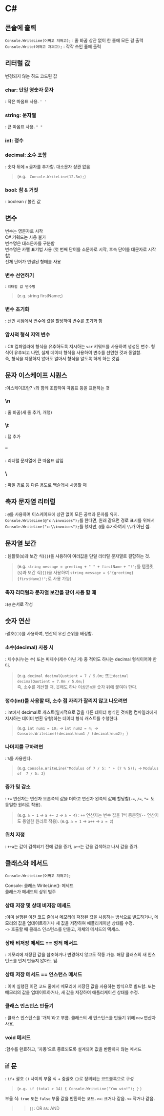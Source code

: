 # C#

## 콘솔에 출력

`Console.WriteLine(어쩌고 저쩌고);`
: 줄 바꿈 상관 없이 한 줄에 모든 걸 출력  
`Console.Write(어쩌고 저쩌고);`
: 각각 쓰인 줄에 출력

## 리터럴 값

변경되지 않는 하드 코드된 값

### char: 단일 영숫자 문자
: 작은 따옴표 사용. `' '`
### string: 문자열
: 큰 따옴표 사용. `" "`
### int: 정수
### decimal: 소수 포함
: 숫자 뒤에 `m` 글자를 추가함. 대소문자 상관 없음  
>(e.g. ` Console.WriteLine(12.3m);`)

### bool: 참 & 거짓
: boolean / 불린 값

## 변수

변수는 영문자로 시작  
C# 키워드는 사용 불가  
변수명은 대소문자를 구분함  
변수명은 카멜 표기법 사용 (첫 번째 단어를 소문자로 시작, 후속 단어를 대문자로 시작함)  
전체 단어가 연결된 형태를 사용

### 변수 선언하기
: `리터럴 값 변수명`
>(e.g. string firstName;)

### 변수 초기화
: 선언 시점에서 변수에 값을 할당하여 변수를 초기화 함

### 암시적 형식 지역 변수

: C# 컴파일러에 형식을 유추하도록 지시하는 `var` 키워드를 사용하여 생성된 변수. 형식이 유추되고 나면, 실제 데이터 형식을 사용하여 변수를 선언한 것과 동일함.  
즉, 형식을 지정하지 않아도 알아서 형식을 알도록 하게 하는 것임.

## 문자 이스케이프 시퀀스
:이스케이프란? `\`와 함께  조합하여 따옴표 등을 표현하는 것

### \n
: 줄 바꿈(새 줄 추가, 개행)

### \t
: 탭 추가

### \"
: 리터럴 문자열에 큰 따옴표 삽입

### \\
: 파일 경로 등 다른 용도로 백슬래시 사용할 때

## 축자 문자열 리터럴
: `@`를 사용하여 이스케이프에 상관 없이 모든 공백과 문자를 유지.  
`Console.WriteLine(@"c:\invoices");`를 한다면, 원래 같으면 경로 표시를 위해서 `Console.WriteLine("c:\\invoices");`를 했지만, `@`를 추가하여서 `\\`가 아닌 셈.

## 문자열 보간
: 템플릿(`$`)과 보간 식(`{}`)을 사용하여 여러값을 단일 리터럴 문자열로 결합하는 것.  
>(e.g. `string message = greeting + " " + firstName + "!";`를 템플릿(`$`)과 보간 식(`{}`)을 사용하여 `string message = $"{greeting} {firstName}!";`로 사용 가능)

### 축자 리터럴과 문자열 보간을 같이 사용 할 때
:`$@` 순서로 작성

## 숫자 연산
:괄호(`()`)를 사용하여, 연산의 우선 순위를 배정함.

### 소수(decimal) 사용 시
: 제수(나누는 수) 또는 피제수(제수 아닌 거) 중 적어도 하나는 decimal 형식이어야 한다.  
>(e.g. `decimal decimalQuotient = 7 / 5.0m;` 또는`decimal decimalQuotient = 7.0m / 5.0m;`)  
즉, 소수를 계산할 때, 못해도 하나 이상은`m`을 숫자 뒤에 붙여야 한다.

### 정수(int)를 사용할 때, 소수 점 자리가 잘리지 않고 나오려면
: int에서 decimal로 캐스트(일시적으로 값을 다른 데이터 형식인 것처럼 컴파일러에게 지시하는 데이터 변환 유형)하는 데이터 형식 캐스트를 수행한다.  
>(e.g. `int num1 = 10;` -> `int num2 = 4;` -> `Console.WriteLine((decimal)num1 / (decimal)num2); `)

### 나머지를 구하려면
: `%`를 사용한다.
>(e.g. `Console.WriteLine("Modulus of 7 / 5: " + (7 % 5));` -> `Modulus of  7 / 5: 2`)

### 증가 및 감소
: `+=` 연산자는 연산자 오른쪽의 값을 더하고 연산자 왼쪽의 값에 할당함(`-=`, `/=`, `*= `도 동일한 원리로 작용).
>(e.g. `a = 1` -> `a += 3` -> `a = 4`)
: `++` 연산자는 변수 값을 1씩 증분함(`--` 연산자도 동일한 원리로 작용).
>(e.g. `a = 1` -> `a++` -> `a = 2`)

### 위치 지정
: `++a`는 값이 검색되기 전에 값을 증가, `a++`는 값을 검색하고 나서 값을 증가.

## 클래스와 메서드

`Console.WriteLine(어쩌고 저쩌고);`

Console: 클래스 WriteLine(): 메세드  
클래스가 메세드의 상위 범주 

### 상태 저장 및 상태 비저장 메세드
:이미 실행된 이전 코드 줄에서 메모리에 저장된 값을 사용하는 방식으로 빌드하거나,  메모리의 값을 업데이트하거나 새 값을 저장하여 애플리케이션 상태를 수정.  
-> 호출할 때 클래스 인스턴스를 만들고, 개체의 메서드의 액세스.

### 상태 비저장 메세드 == 정적 메서드
: 메모리에 저장된 값을 참조하거나 변경하지 않고도 작동 가능. 해당 클래스의 새 인스턴스를 먼저 만들지 않아도 됨.

### 상태 저장 메서드 == 인스턴스 메서드
: 이미 실행된 이전 코드 줄에서 메모리에 저장된 값을 사용하는 방식으로 빌드함. 또는 메모리의 값을 업데이트하거나, 새 값을 저장하여 애플리케이션 상태를 수정.  

### 클래스 인스턴스 만들기
: 클래스 인스턴스를 '개체'라고 부름. 클래스의 새 인스턴스를 만들기 위해 `new` 연산자 사용.

### void 메서드
:함수를 완료하고, '자동'으로 종료되도록 설계되어 값을 반환하지 않는 메서드

## if 문
: `if`+ 괄호 `()` 사이의 부울 식 + 중괄호 `{}`로 정의되는 코드블록으로 구성

>(`e.g.
if (total > 14)
{
    Console.WriteLine("You win!");
}`
)

부울 식: `true` 또는 `false` 부울 값을 반환하는 코드. `>=`: 크거나 같음. `<=` 작거나 같음.

>> `||`: OR `&&`: AND